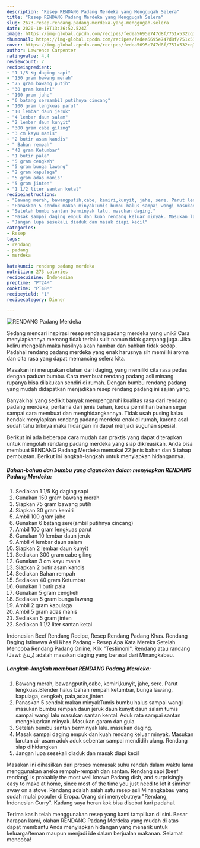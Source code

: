 ```yaml
---
description: "Resep RENDANG Padang Merdeka yang Menggugah Selera"
title: "Resep RENDANG Padang Merdeka yang Menggugah Selera"
slug: 2673-resep-rendang-padang-merdeka-yang-menggugah-selera
date: 2020-10-18T13:36:52.524Z
image: https://img-global.cpcdn.com/recipes/fedea5695e747d8f/751x532cq70/rendang-padang-merdeka-foto-resep-utama.jpg
thumbnail: https://img-global.cpcdn.com/recipes/fedea5695e747d8f/751x532cq70/rendang-padang-merdeka-foto-resep-utama.jpg
cover: https://img-global.cpcdn.com/recipes/fedea5695e747d8f/751x532cq70/rendang-padang-merdeka-foto-resep-utama.jpg
author: Lawrence Carpenter
ratingvalue: 4.4
reviewcount: 7
recipeingredient:
- "1 1/5 Kg daging sapi"
- "150 gram bawang merah"
- "75 gram bawang putih"
- "30 gram kemiri"
- "100 gram jahe"
- "6 batang sereambil putihnya cincang"
- "100 gram lengkuas parut"
- "10 lembar daun jeruk"
- "4 lembar daun salam"
- "2 lembar daun kunyit"
- "300 gram cabe giling"
- "3 cm kayu manis"
- "2 butir asam kandis"
- " Bahan rempah"
- "40 gram Ketumbar"
- "1 butir pala"
- "5 gram cengkeh"
- "5 gram bunga lawang"
- "2 gram kapulaga"
- "5 gram adas manis"
- "5 gram jinten"
- "1 1/2 liter santan ketal"
recipeinstructions:
- "Bawang merah, bawangputih,cabe, kemiri,kunyit, jahe, sere. Parut lengkuas.Blender halus bahan rempah ketumbar, bunga lawang, kapulaga, cengkeh, pala,adas,jinten."
- "Panaskan 5 sendok makan minyakTumis bumbu halus sampai wangi masukan bumbu rempah daun jeruk daun kunyit daun salam tumis sampai wangi lalu masukan santan kental. Aduk rata sampai santan mengeluarkan minyak. Masukan garam dan gula."
- "Setelah bumbu santan berminyak lalu. masukan daging."
- "Masak sampai daging empuk dan kuah rendang keluar minyak. Masukan larutan air asam aduk aduk sebentar sampai mendidih ulang. Rendang siap dihidangkan"
- "Jangan lupa sesekali diaduk dan masak diapi kecil"
categories:
- Resep
tags:
- rendang
- padang
- merdeka

katakunci: rendang padang merdeka 
nutrition: 273 calories
recipecuisine: Indonesian
preptime: "PT24M"
cooktime: "PT48M"
recipeyield: "1"
recipecategory: Dinner

---
```



![RENDANG Padang Merdeka](https://img-global.cpcdn.com/recipes/fedea5695e747d8f/751x532cq70/rendang-padang-merdeka-foto-resep-utama.jpg)

Sedang mencari inspirasi resep rendang padang merdeka yang unik? Cara menyiapkannya memang tidak terlalu sulit namun tidak gampang juga. Jika keliru mengolah maka hasilnya akan hambar dan bahkan tidak sedap. Padahal rendang padang merdeka yang enak harusnya sih memiliki aroma dan cita rasa yang dapat memancing selera kita.

Masakan ini merupakan olahan dari daging, yang memiliki cita rasa pedas dengan paduan bumbu. Cara membuat rendang padang asli minang rupanya bisa dilakukan sendiri di rumah. Dengan bumbu rendang padang yang mudah didapatkan menjadikan resep rendang padang ini sajian yang.

Banyak hal yang sedikit banyak mempengaruhi kualitas rasa dari rendang padang merdeka, pertama dari jenis bahan, kedua pemilihan bahan segar sampai cara membuat dan menghidangkannya. Tidak usah pusing kalau hendak menyiapkan rendang padang merdeka enak di rumah, karena asal sudah tahu triknya maka hidangan ini dapat menjadi suguhan spesial.


Berikut ini ada beberapa cara mudah dan praktis yang dapat diterapkan untuk mengolah rendang padang merdeka yang siap dikreasikan. Anda bisa membuat RENDANG Padang Merdeka memakai 22 jenis bahan dan 5 tahap pembuatan. Berikut ini langkah-langkah untuk menyiapkan hidangannya.

<!--inarticleads1-->

##### Bahan-bahan dan bumbu yang digunakan dalam menyiapkan RENDANG Padang Merdeka:

1. Sediakan 1 1/5 Kg daging sapi
1. Gunakan 150 gram bawang merah
1. Siapkan 75 gram bawang putih
1. Siapkan 30 gram kemiri
1. Ambil 100 gram jahe
1. Gunakan 6 batang sere(ambil putihnya cincang)
1. Ambil 100 gram lengkuas parut
1. Gunakan 10 lembar daun jeruk
1. Ambil 4 lembar daun salam
1. Siapkan 2 lembar daun kunyit
1. Sediakan 300 gram cabe giling
1. Gunakan 3 cm kayu manis
1. Siapkan 2 butir asam kandis
1. Sediakan  Bahan rempah
1. Sediakan 40 gram Ketumbar
1. Gunakan 1 butir pala
1. Gunakan 5 gram cengkeh
1. Sediakan 5 gram bunga lawang
1. Ambil 2 gram kapulaga
1. Ambil 5 gram adas manis
1. Sediakan 5 gram jinten
1. Sediakan 1 1/2 liter santan ketal


Indonesian Beef Rendang Recipe, Resep Rendang Padang Khas. Rendang Daging Istimewa Asli Khas Padang - Resep Apa Kata Mereka Setelah Mencoba Rendang Padang Online, Klik &#34;Testimoni&#34;. Rendang atau randang (Jawi: رندڠ) adalah masakan daging yang berasal dari Minangkabau. 

<!--inarticleads2-->

##### Langkah-langkah membuat RENDANG Padang Merdeka:

1. Bawang merah, bawangputih,cabe, kemiri,kunyit, jahe, sere. Parut lengkuas.Blender halus bahan rempah ketumbar, bunga lawang, kapulaga, cengkeh, pala,adas,jinten.
1. Panaskan 5 sendok makan minyakTumis bumbu halus sampai wangi masukan bumbu rempah daun jeruk daun kunyit daun salam tumis sampai wangi lalu masukan santan kental. Aduk rata sampai santan mengeluarkan minyak. Masukan garam dan gula.
1. Setelah bumbu santan berminyak lalu. masukan daging.
1. Masak sampai daging empuk dan kuah rendang keluar minyak. Masukan larutan air asam aduk aduk sebentar sampai mendidih ulang. Rendang siap dihidangkan
1. Jangan lupa sesekali diaduk dan masak diapi kecil


Masakan ini dihasilkan dari proses memasak suhu rendah dalam waktu lama menggunakan aneka rempah-rempah dan santan. Rendang sapi (beef rendang) is probably the most well known Padang dish, and surprisingly easy to make at home, since most of the time you just need to let it simmer away on a stove. Rendang adalah salah satu resep asli Minangkabau yang sudah mulai populer di Eropa. Orang sini menyebutnya &#34;Rendang, Indonesian Curry&#34;. Kadang saya heran kok bisa disebut kari padahal. 

Terima kasih telah menggunakan resep yang kami tampilkan di sini. Besar harapan kami, olahan RENDANG Padang Merdeka yang mudah di atas dapat membantu Anda menyiapkan hidangan yang menarik untuk keluarga/teman maupun menjadi ide dalam berjualan makanan. Selamat mencoba!
